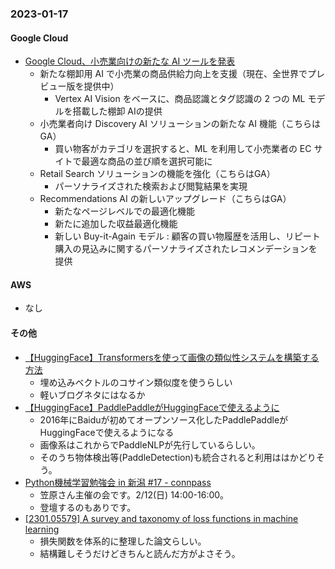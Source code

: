 ### 2023-01-17

#### Google Cloud

- [Google Cloud、小売業向けの新たな AI ツールを発表](https://cloud.google.com/blog/ja/products/ai-machine-learning/google-cloud-unveils-new-ai-tools-for-retailers/)
  - 新たな棚卸用 AI で小売業の商品供給力向上を支援（現在、全世界でプレビュー版を提供中）
    - Vertex AI Vision をベースに、商品認識とタグ認識の 2 つの ML モデルを搭載した棚卸 AIの提供
  - 小売業者向け Discovery AI ソリューションの新たな AI 機能（こちらはGA）
    - 買い物客がカテゴリを選択すると、ML を利用して小売業者の EC サイトで最適な商品の並び順を選択可能に
  - Retail Search ソリューションの機能を強化（こちらはGA）
    - パーソナライズされた検索および閲覧結果を実現
  - Recommendations AI の新しいアップグレード（こちらはGA）
    - 新たなページレベルでの最適化機能
    - 新たに追加した収益最適化機能
    - 新しい Buy-it-Again モデル : 顧客の買い物履歴を活用し、リピート購入の見込みに関するパーソナライズされたレコメンデーションを提供

#### AWS

- なし

#### その他

- [【HuggingFace】Transformersを使って画像の類似性システムを構築する方法](https://huggingface.co/blog/image-similarity)
  - 埋め込みベクトルのコサイン類似度を使うらしい
  - 軽いブログネタにはなるか
- [【HuggingFace】PaddlePaddleがHuggingFaceで使えるように](https://huggingface.co/blog/paddlepaddle)
  - 2016年にBaiduが初めてオープンソース化したPaddlePaddleがHuggingFaceで使えるようになる
  - 画像系はこれからでPaddleNLPが先行しているらしい。
  - そのうち物体検出等(PaddleDetection)も統合されると利用ははかどりそう。
- [Python機械学習勉強会 in 新潟 #17 - connpass](https://pyml-niigata.connpass.com/event/272309/)
  - 笠原さん主催の会です。2/12(日) 14:00-16:00。
  - 登壇するのもありです。
- [[2301.05579] A survey and taxonomy of loss functions in machine learning](https://arxiv.org/abs/2301.05579)
  - 損失関数を体系的に整理した論文らしい。
  - 結構難しそうだけどきちんと読んだ方がよさそう。
